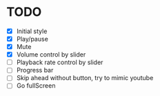 # TODO

- [x] Initial style
- [x] Play/pause
- [x] Mute
- [x] Volume control by slider
- [ ] Playback rate control by slider
- [ ] Progress bar
- [ ] Skip ahead without button, try to mimic youtube
- [ ] Go fullScreen
